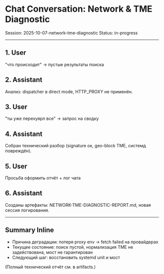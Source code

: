 # Chat Conversation: Network & TME Diagnostic

Session: 2025-10-07-network-tme-diagnostic
Status: in-progress

---

## 1. User
"что происходит" → пустые результаты поиска

## 2. Assistant
Анализ: dispatcher в direct mode, HTTP_PROXY не применён.

## 3. User
"ты уже перехуярл все" → запрос на сводку

## 4. Assistant
Собран технический разбор (signature ок, geo-block TME, системд повреждён).

## 5. User
Просьба оформить отчёт + лог чата

## 6. Assistant
Созданы артефакты: NETWORK-TME-DIAGNOSTIC-REPORT.md, новая сессия логирования.

---

## Summary Inline
- Причина деградации: потеря proxy env → fetch failed на провайдерах
- Текущее состояние: поиск пустой, нормализация TME не задействована, мост не гарантирован
- Следующий шаг: восстановить systemd unit и мост

(Полный технический отчёт см. в artifacts.)
